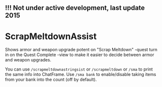 ## !!! Not under active development, last update 2015

# ScrapMeltdownAssist

Shows armor and weapon upgrade potent on "Scrap Meltdown" -quest turn in on the Quest Complete -view to make it easier to decide between armor and weapon upgrades.

You can use `/scrapmeltdownastringsist` or `/scrapmeltdown` or `/sma` to print the same info into ChatFrame. Use `/sma bank` to enable/disable taking items from your bank into the count (off by default).